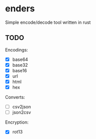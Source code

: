 # enders

Simple encode/decode tool written in rust

## TODO

Encodings:

- [x] base64
- [x] base32
- [x] base16
- [x] url
- [x] html
- [x] hex

Converts:

- [ ] csv2json
- [ ] json2csv

Encryption:

- [x] rot13
